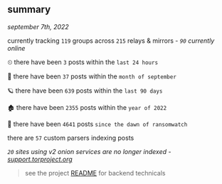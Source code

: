 
## summary
_september 7th, 2022_

currently tracking `119` groups across `215` relays & mirrors - _`90` currently online_

⏲ there have been `3` posts within the `last 24 hours`

🦈 there have been `37` posts within the `month of september`

🪐 there have been `639` posts within the `last 90 days`

🏚 there have been `2355` posts within the `year of 2022`

🦕 there have been `4641` posts `since the dawn of ransomwatch`

there are `57` custom parsers indexing posts

_`20` sites using v2 onion services are no longer indexed - [support.torproject.org](https://support.torproject.org/onionservices/v2-deprecation/)_

> see the project [README](https://github.com/joshhighet/ransomwatch#ransomwatch--) for backend technicals
